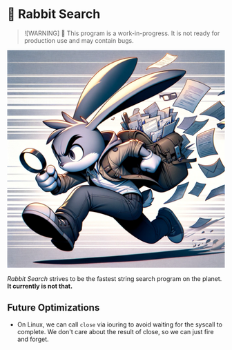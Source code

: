 # 🐇 Rabbit Search

> ![WARNING]
> 🚧 This program is a work-in-progress. It is not ready for production use and may contain bugs.

![Dumb Drawing by ChatGPT](./res/banner.webp)

*Rabbit Search* strives to be the fastest string search program on the planet. **It currently is
not that.**

## Future Optimizations

- On Linux, we can call `close` via iouring to avoid waiting for the syscall to complete. We don't
  care about the result of close, so we can just fire and forget.
